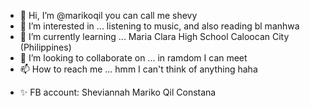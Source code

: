 - 👋 Hi, I’m @marikoqil you can call me shevy
- 👀 I’m interested in ... listening to music, and also reading bl manhwa 
- 🌱 I’m currently learning ... Maria Clara High School Caloocan City (Philippines)
- 💞️ I’m looking to collaborate on ... in ramdom I can meet
- 📫 How to reach me ... hmm I can't think of anything haha

<!---
marikoqil/marikoqil is a ✨ special ✨ repository because its `README.md` (this file) appears on your GitHub profile.
You can click the Preview link to take a look at your changes.
--->

- ✨ FB account: Sheviannah Mariko Qil Constana 

